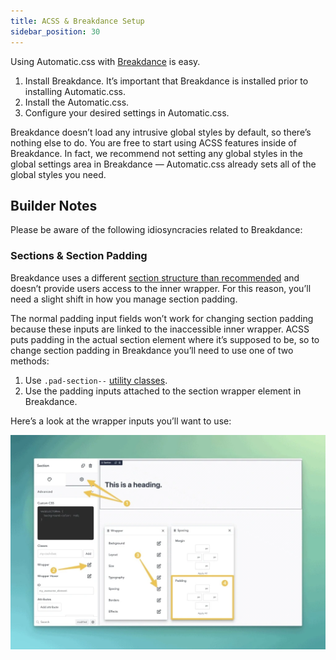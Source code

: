 ```yaml
---
title: ACSS & Breakdance Setup
sidebar_position: 30
---
```


Using Automatic.css with [Breakdance](https://geni.us/zbsUtcp) is easy.

1.  Install Breakdance. It’s important that Breakdance is installed prior to installing Automatic.css.
2.  Install the Automatic.css.
3.  Configure your desired settings in Automatic.css.

Breakdance doesn’t load any intrusive global styles by default, so there’s nothing else to do. You are free to start using ACSS features inside of Breakdance. In fact, we recommend not setting any global styles in the global settings area in Breakdance — Automatic.css already sets all of the global styles you need.

## Builder Notes

Please be aware of the following idiosyncracies related to Breakdance:

### Sections & Section Padding

Breakdance uses a different [section structure than recommended](https://geary.co/section-structure/) and doesn’t provide users access to the inner wrapper. For this reason, you’ll need a slight shift in how you manage section padding.

The normal padding input fields won’t work for changing section padding because these inputs are linked to the inaccessible inner wrapper. ACSS puts padding in the actual section element where it’s supposed to be, so to change section padding in Breakdance you’ll need to use one of two methods:

1.  Use `.pad-section--` [utility classes](../spacing/section-padding-classes.md).
2.  Use the padding inputs attached to the section wrapper element in Breakdance.

Here’s a look at the wrapper inputs you’ll want to use:

![Editing section padding in Breakdance](img/breakdance-section-padding-1024x698.webp)
